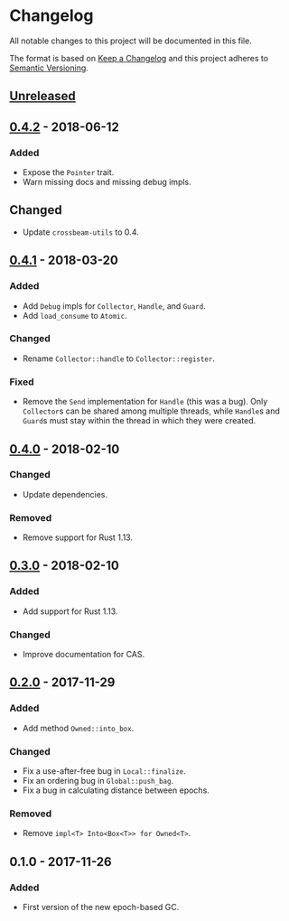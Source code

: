 # Changelog
All notable changes to this project will be documented in this file.

The format is based on [Keep a Changelog](http://keepachangelog.com/en/1.0.0/)
and this project adheres to [Semantic Versioning](http://semver.org/spec/v2.0.0.html).

## [Unreleased]

## [0.4.2] - 2018-06-12
### Added
- Expose the `Pointer` trait.
- Warn missing docs and missing debug impls.

## Changed
- Update `crossbeam-utils` to 0.4.

## [0.4.1] - 2018-03-20
### Added
- Add `Debug` impls for `Collector`, `Handle`, and `Guard`.
- Add `load_consume` to `Atomic`.

### Changed
- Rename `Collector::handle` to `Collector::register`.

### Fixed
- Remove the `Send` implementation for `Handle` (this was a bug). Only
  `Collector`s can be shared among multiple threads, while `Handle`s and
  `Guard`s must stay within the thread in which they were created.

## [0.4.0] - 2018-02-10
### Changed
- Update dependencies.

### Removed
- Remove support for Rust 1.13.

## [0.3.0] - 2018-02-10
### Added
- Add support for Rust 1.13.

### Changed
- Improve documentation for CAS.

## [0.2.0] - 2017-11-29
### Added
- Add method `Owned::into_box`.

### Changed
- Fix a use-after-free bug in `Local::finalize`.
- Fix an ordering bug in `Global::push_bag`.
- Fix a bug in calculating distance between epochs.

### Removed
- Remove `impl<T> Into<Box<T>> for Owned<T>`.

## 0.1.0 - 2017-11-26
### Added
- First version of the new epoch-based GC.

[Unreleased]: https://github.com/crossbeam-rs/crossbeam-epoch/compare/v0.4.2...HEAD
[0.4.2]: https://github.com/crossbeam-rs/crossbeam-epoch/compare/v0.4.1...v0.4.2
[0.4.1]: https://github.com/crossbeam-rs/crossbeam-epoch/compare/v0.4.0...v0.4.1
[0.4.0]: https://github.com/crossbeam-rs/crossbeam-epoch/compare/v0.3.0...v0.4.0
[0.3.0]: https://github.com/crossbeam-rs/crossbeam-epoch/compare/v0.2.0...v0.3.0
[0.2.0]: https://github.com/crossbeam-rs/crossbeam-epoch/compare/v0.1.0...v0.2.0
